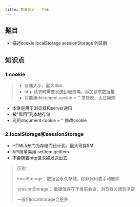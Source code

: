 ```yaml
---
title: 第五部分 - 存储
---
```

## 题目
* 描述cookie localStorage sessionStorage 的区别

## 知识点
### **1.cookie**

> * 存储大小，最大4kb
> * http 请求时需要发送到服务端，添加请求数据量
> * 只能用document.cookie = '' 来修改，太过简陋

* 本身是用于浏览器和server通讯
* 被"借用"到本地存储
* 可用document.cookie = '' 修改cookie

### **2.localStorage和sessionStorage**

* HTML5专门为存储而设计到，最大可存5M
* API简单易用 setItem getItem
* 不会随着http请求被发送出去

> 区别：
> 
> localStorage：数据会永久存储，除非代码或手动删除
> 
> sessionStorage： 数据值存在于当前会话，浏览器关闭则清空
> 
> 一般用localStorage会更多
